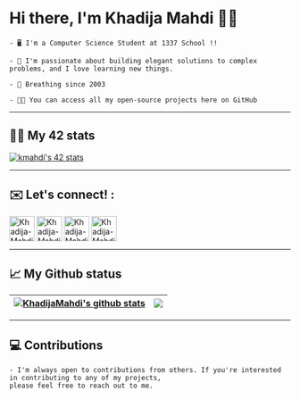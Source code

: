 # Hi there, I'm Khadija Mahdi 👋🏻

    - 🖥 I'm a Computer Science Student at 1337 School !!
    
    - 🎯 I'm passionate about building elegant solutions to complex problems, and I love learning new things.
    
    - 🧸 Breathing since 2003
    
    - 👨‍💻 You can access all my open-source projects here on GitHub

---

## 👨‍💻 My 42 stats

[![kmahdi's 42 stats](https://badge.mediaplus.ma/black/kmahdi)](https://github.com/oakoudad/badge42)

---

## ✉️ Let's connect! :

<p>
  <a href="https://twitter.com/khadijamahdi13" target="blank"><img  src="https://img.icons8.com/fluency/48/000000/twitter.png" alt="Khadija-Mahdi-Twitter" align="center" height="45" width="45" /></a>
  <a href="mailto:khadijamahdi6@gmail.com" target="blank"><img src="https://img.icons8.com/color/48/000000/gmail-new.png" alt="Khadija-Mahdi-Gmail" align="center" height="45" width="45"/></a>
  <a href="https://instagram.com/khadija_mahdii" target="blank"><img  src="https://img.icons8.com/fluency/48/000000/instagram-new.png" alt="Khadija-Mahdi-Instagram" align="center" height="45" width="45" /></a>
  <a href="https://www.facebook.com/profile.php?id=100040895856141" target="blank"><img  src="https://img.icons8.com/fluency/48/000000/facebook-new.png" alt="Khadija-Mahdi-Facebook" align="center" height="45" width="45" /></a>
</p>

---

## 📈 My Github status

| <a href="https://github.com/anuraghazra/github-readme-stats"><img align="center" src="https://github-readme-stats.vercel.app/api?username=khadija-mahdi&count_private=true&show_icons=true&include_all_commits=true&hide_border=true" alt="KhadijaMahdi's github stats" /></a> | <a href="https://github.com/anuraghazra/github-readme-stats"><img align="center" src="https://github-readme-stats.vercel.app/api/top-langs/?username=khadija-mahdi&layout=compact&hide_border=true" /></a> |
| ------------- | ------------- |

---

## 💻 Contributions

    - I'm always open to contributions from others. If you're interested in contributing to any of my projects,
    please feel free to reach out to me.
